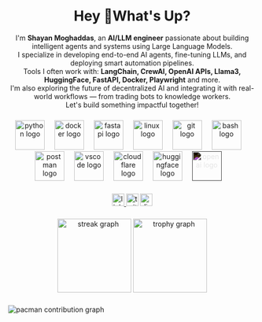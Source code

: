 <h1 align="center">Hey 👋What's Up?</h1>

<p align="center">
  I'm <b>Shayan Moghaddas</b>, an <b>AI/LLM engineer</b> passionate about building intelligent agents and systems using Large Language Models.<br>
  I specialize in developing end-to-end AI agents, fine-tuning LLMs, and deploying smart automation pipelines.<br>
  Tools I often work with: <b>LangChain, CrewAI, OpenAI APIs, Llama3, HuggingFace, FastAPI, Docker, Playwright</b> and more.<br>
  I'm also exploring the future of decentralized AI and integrating it with real-world workflows — from trading bots to knowledge workers.<br>
  Let's build something impactful together!
</p>

###

<div align="center">
  <img src="https://skillicons.dev/icons?i=py" height="60" alt="python logo" />
  <img width="12" />
  <img src="https://skillicons.dev/icons?i=docker" height="60" alt="docker logo" />
  <img width="12" />
  <img src="https://skillicons.dev/icons?i=fastapi" height="60" alt="fastapi logo" />
  <img width="12" />
  <img src="https://skillicons.dev/icons?i=linux" height="60" alt="linux logo" />
  <img width="12" />
  <img src="https://skillicons.dev/icons?i=git" height="60" alt="git logo" />
  <img width="12" />
  <img src="https://skillicons.dev/icons?i=bash" height="60" alt="bash logo" />
  <img width="12" />
  <img src="https://skillicons.dev/icons?i=postman" height="60" alt="postman logo" />
  <img width="12" />
  <img src="https://skillicons.dev/icons?i=vscode" height="60" alt="vscode logo" />
  <img width="12" />
  <img src="https://skillicons.dev/icons?i=cloudflare" height="60" alt="cloudflare logo" />
  <img width="12" />
  <img src="https://huggingface.co/front/assets/huggingface_logo-noborder.svg" height="60" alt="huggingface logo" />
  <img width="12" />
  <img src="https://cdn.jsdelivr.net/gh/simple-icons/simple-icons/icons/openai.svg" height="60" alt="openai logo" style="filter: invert(1);" />
  <img width="12" />
</div>

###

<div align="center">
  <a href="https://www.linkedin.com/in/shayan-moghaddas-079b5a334/" target="_blank">
    <img src="https://img.shields.io/static/v1?message=LinkedIn&logo=linkedin&label=&color=0077B5&logoColor=white&labelColor=&style=for-the-badge" height="25" alt="linkedin logo"  />
  </a>
  <img src="https://img.shields.io/static/v1?message=Twitter&logo=twitter&label=&color=1DA1F2&logoColor=white&labelColor=&style=for-the-badge" height="25" alt="twitter logo"  />
  <img src="https://img.shields.io/static/v1?message=Discord&logo=discord&label=&color=7289DA&logoColor=white&labelColor=&style=for-the-badge" height="25" alt="discord logo"  />
</div>

###

<div align="center">
  <img src="https://streak-stats.demolab.com?user=ShayanMgh&locale=en&mode=daily&theme=dracula&hide_border=false&border_radius=5&order=3" height="150" alt="streak graph"  />
  <img src="https://github-profile-trophy.vercel.app?username=ShayanMgh&theme=dracula&column=-1&row=1&margin-w=8&margin-h=8&no-bg=false&no-frame=false&order=4" height="150" alt="trophy graph"  />
</div>

###

<picture>
  <source media="(prefers-color-scheme: dark)" srcset="https://raw.githubusercontent.com/ShayanMgh/ShayanMgh/output/pacman-contribution-graph-dark.svg">
  <source media="(prefers-color-scheme: light)" srcset="https://raw.githubusercontent.com/ShayanMgh/ShayanMgh/output/pacman-contribution-graph.svg">
  <img alt="pacman contribution graph" src="https://raw.githubusercontent.com/ShayanMgh/ShayanMgh/output/pacman-contribution-graph.svg">
</picture>

###
